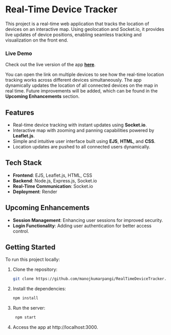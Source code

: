 # Real-Time Device Tracker

This project is a real-time web application that tracks the location of devices on an interactive map. Using geolocation and Socket.io, it provides live updates of device positions, enabling seamless tracking and visualization on the front end.

### Live Demo
Check out the live version of the app [**here**](https://realtimedevicetracker-f9jv.onrender.com).

You can open the link on multiple devices to see how the real-time location tracking works across different devices simultaneously. The app dynamically updates the location of all connected devices on the map in real time.
Future improvements will be added, which can be found in the **Upcoming Enhancements** section.

## Features
- Real-time device tracking with instant updates using **Socket.io**.
- Interactive map with zooming and panning capabilities powered by **Leaflet.js**.
- Simple and intuitive user interface built using **EJS**, **HTML**, and **CSS**.
- Location updates are pushed to all connected users dynamically.

## Tech Stack
- **Frontend**: EJS, Leaflet.js, HTML, CSS
- **Backend**: Node.js, Express.js, Socket.io
- **Real-Time Communication**: Socket.io
- **Deployment**: Render

## Upcoming Enhancements
- **Session Management**: Enhancing user sessions for improved security.
- **Login Functionality**: Adding user authentication for better access control.

## Getting Started

To run this project locally:
1. Clone the repository:
   ```bash
   git clone https://github.com/manojkumarpangi/RealTimeDeviceTracker.git
2. Install the dependencies:
   ```bash
   npm install
3. Run the server:
   ```bash
    npm start
4. Access the app at http://localhost:3000.
